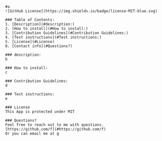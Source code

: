 
      #a
      ![GitHub License](https://img.shields.io/badge/license-MIT-blue.svg)

      ### Table of Contents:
      1. [Description](#description:)
      2. [How to install](#How to install:)
      3. [Contribution Guidelines](#Contribution Guidelines:)
      4. [Test instructions](#Test instructions:)
      5. [License](#License)
      8. [Contact info](#Questions?)

      ### description:
      b

      ### How to install:
      c

      ### Contribution Guidelines:
      d

      ### Test instructions:
      e

      ### License
      This App is protected under MIT

      ### Questions?
      Feel free to reach out to me with questions.
      [https://github.com/f](#https://github.com/f)
      Or you can email me at g
      